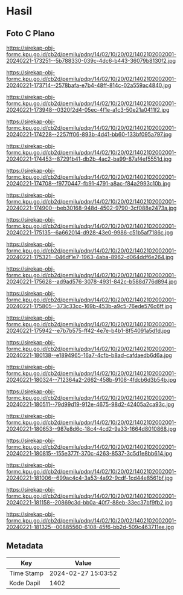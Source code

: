 # Hasil

## Foto C Plano

https://sirekap-obj-formc.kpu.go.id/cb2d/pemilu/pdpr/14/02/10/20/02/1402102002001-20240221-173251--5b788330-039c-4dc6-b443-36079b8130f2.jpg

https://sirekap-obj-formc.kpu.go.id/cb2d/pemilu/pdpr/14/02/10/20/02/1402102002001-20240221-173714--2578bafa-e7b4-48ff-814c-02a559ac4840.jpg

https://sirekap-obj-formc.kpu.go.id/cb2d/pemilu/pdpr/14/02/10/20/02/1402102002001-20240221-173948--0320f2d4-05ec-4f1e-a1c3-50e21a0411f2.jpg

https://sirekap-obj-formc.kpu.go.id/cb2d/pemilu/pdpr/14/02/10/20/02/1402102002001-20240221-174228--2257ff06-893b-4d41-bb60-133bf095a797.jpg

https://sirekap-obj-formc.kpu.go.id/cb2d/pemilu/pdpr/14/02/10/20/02/1402102002001-20240221-174453--87291b41-db2b-4ac2-ba99-87af4ef5551d.jpg

https://sirekap-obj-formc.kpu.go.id/cb2d/pemilu/pdpr/14/02/10/20/02/1402102002001-20240221-174708--f9770447-fb91-4791-a8ac-f84a2993c10b.jpg

https://sirekap-obj-formc.kpu.go.id/cb2d/pemilu/pdpr/14/02/10/20/02/1402102002001-20240221-174900--beb30168-948d-4502-9790-3cf088e2473a.jpg

https://sirekap-obj-formc.kpu.go.id/cb2d/pemilu/pdpr/14/02/10/20/02/1402102002001-20240221-175135--6a662014-d928-43e0-9986-c51b5af7186c.jpg

https://sirekap-obj-formc.kpu.go.id/cb2d/pemilu/pdpr/14/02/10/20/02/1402102002001-20240221-175321--046df1e7-1963-4aba-8962-d064ddf6e264.jpg

https://sirekap-obj-formc.kpu.go.id/cb2d/pemilu/pdpr/14/02/10/20/02/1402102002001-20240221-175628--ad9ad576-3078-4931-842c-b588d776d894.jpg

https://sirekap-obj-formc.kpu.go.id/cb2d/pemilu/pdpr/14/02/10/20/02/1402102002001-20240221-175805--373c33cc-169b-453b-a9c5-76ede576c6ff.jpg

https://sirekap-obj-formc.kpu.go.id/cb2d/pemilu/pdpr/14/02/10/20/02/1402102002001-20240221-175942--e7b7b575-ff42-4e7e-b4b1-8f54091a5d1d.jpg

https://sirekap-obj-formc.kpu.go.id/cb2d/pemilu/pdpr/14/02/10/20/02/1402102002001-20240221-180138--e1894965-16a7-4cfb-b8ad-cafdaedb6d6a.jpg

https://sirekap-obj-formc.kpu.go.id/cb2d/pemilu/pdpr/14/02/10/20/02/1402102002001-20240221-180324--712364a2-2662-458b-9108-4fdcb6d3b54b.jpg

https://sirekap-obj-formc.kpu.go.id/cb2d/pemilu/pdpr/14/02/10/20/02/1402102002001-20240221-180511--79d99d19-912e-4675-98d2-42405a2ca93c.jpg

https://sirekap-obj-formc.kpu.go.id/cb2d/pemilu/pdpr/14/02/10/20/02/1402102002001-20240221-180653--987e8d6c-18c4-4cd2-9a33-1664d8010868.jpg

https://sirekap-obj-formc.kpu.go.id/cb2d/pemilu/pdpr/14/02/10/20/02/1402102002001-20240221-180815--155e377f-370c-4263-8537-3c5d1e8bb614.jpg

https://sirekap-obj-formc.kpu.go.id/cb2d/pemilu/pdpr/14/02/10/20/02/1402102002001-20240221-181006--699ac4c4-3a53-4a92-9cdf-1cd44e8561bf.jpg

https://sirekap-obj-formc.kpu.go.id/cb2d/pemilu/pdpr/14/02/10/20/02/1402102002001-20240221-181158--20869c3d-bb0a-40f7-88eb-33ec37bf9fb2.jpg

https://sirekap-obj-formc.kpu.go.id/cb2d/pemilu/pdpr/14/02/10/20/02/1402102002001-20240221-181325--00885560-6108-45f6-bb2d-509c463711ee.jpg


## Metadata

| Key        | Value               |
| ---------- | ------------------- |
| Time Stamp | 2024-02-27 15:03:52 |
| Kode Dapil | 1402                |



